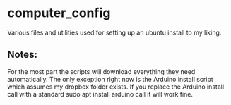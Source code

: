 # computer_config
Various files and utilities used for setting up an ubuntu install to my liking.

## Notes:
For the most part the scripts will download everything they need automatically.
The only exception right now is the Arduino install script which assumes my
dropbox folder exists. If you replace the Arduino install call with a standard
sudo apt install arduino call it will work fine. 
